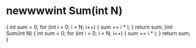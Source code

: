 # newwwwint Sum(int N)
{
  int sum = 0;
  for (int i = 0; i < N; i++)
  {
    sum += i * i;
  }
  return sum;
}int Sum(int N)
{
  int sum = 0;
  for (int i = 0; i < N; i++)
  {
    sum += i * i;
  }
  return sum;
}

